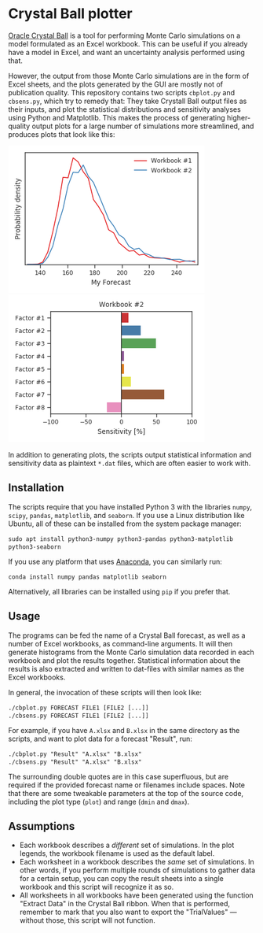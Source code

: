 # Crystal Ball plotter
[Oracle Crystal Ball][ocb] is a tool for performing Monte Carlo simulations
on a model formulated as an Excel workbook. This can be useful if you already
have a model in Excel, and want an uncertainty analysis performed using that.

However, the output from those Monte Carlo simulations are in the form of Excel
sheets, and the plots generated by the GUI are mostly not of publication quality.
This repository contains two scripts `cbplot.py` and `cbsens.py`, which try to
remedy that: They take Crystall Ball output files as their inputs, and plot the
statistical distributions and sensitivity analyses using Python and Matplotlib.
This makes the process of generating higher-quality output plots for a large
number of simulations more streamlined, and produces plots that look like this:

![Distribution plot][dist]
![Sensitivity plot][sens]

In addition to generating plots, the scripts output statistical information and
sensitivity data as plaintext `*.dat` files, which are often easier to work with.

[dist]: distribution.png
[sens]: sensitivity.png
[ocb]: https://www.oracle.com/applications/crystalball/

## Installation
The scripts require that you have installed Python 3 with the libraries `numpy`,
`scipy`, `pandas`, `matplotlib`, and `seaborn`. If you use a Linux distribution
like Ubuntu, all of these can be installed from the system package manager:

    sudo apt install python3-numpy python3-pandas python3-matplotlib python3-seaborn
    
If you use any platform that uses [Anaconda][conda], you can similarly run:

    conda install numpy pandas matplotlib seaborn
    
Alternatively, all libraries can be installed using `pip` if you prefer that.
    
[conda]: https://www.anaconda.com/distribution/
    
## Usage
The programs can be fed the name of a Crystal Ball forecast, as
well as a number of Excel workbooks, as command-line arguments.
It will then generate histograms from the Monte Carlo simulation
data recorded in each workbook and plot the results together.
Statistical information about the results is also extracted and
written to dat-files with similar names as the Excel workbooks.

In general, the invocation of these scripts will then look like:

    ./cbplot.py FORECAST FILE1 [FILE2 [...]]
    ./cbsens.py FORECAST FILE1 [FILE2 [...]]

For example, if you have `A.xlsx` and `B.xlsx` in the same directory 
as the scripts, and want to plot data for a forecast "Result", run:

    ./cbplot.py "Result" "A.xlsx" "B.xlsx"
    ./cbsens.py "Result" "A.xlsx" "B.xlsx"

The surrounding double quotes are in this case superfluous, but are
required if the provided forecast name or filenames include spaces.
Note that there are some tweakable parameters at the top of the source 
code, including the plot type (`plot`) and range (`dmin` and `dmax`).

## Assumptions
- Each workbook describes a *different* set of simulations. In the
  plot legends, the workbook filename is used as the default label.
- Each worksheet in a workbook describes the *same* set of simulations.
  In other words, if you perform multiple rounds of simulations to
  gather data for a certain setup, you can copy the result sheets
  into a single workbook and this script will recognize it as so.
- All worksheets in all workbooks have been generated using the
  function "Extract Data" in the Crystal Ball ribbon. When that
  is performed, remember to mark that you also want to export the
  "TrialValues" — without those, this script will not function.

